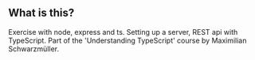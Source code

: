 ## What is this?

Exercise with node, express and ts.
Setting up a server, REST api with TypeScript.
Part of the 'Understanding TypeScript' course by Maximilian Schwarzmüller.
